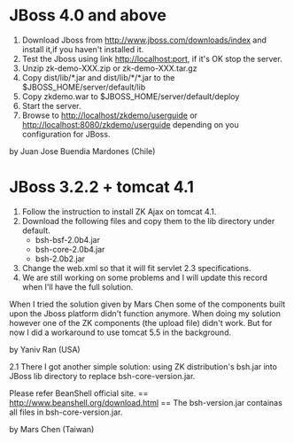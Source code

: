 # JBoss 4.0 and above

1.  Download Jboss from <http://www.jboss.com/downloads/index> and
    install it,if you haven't installed it.
2.  Test the Jboss using link
    [http://localhost:port](http://localhost:port), if it's OK stop the
    server.
3.  Unzip zk-demo-XXX.zip or zk-demo-XXX.tar.gz
4.  Copy dist/lib/\*.jar and dist/lib/\*/\*.jar to the
    \$JBOSS_HOME/server/default/lib
5.  Copy zkdemo.war to \$JBOSS_HOME/server/default/deploy
6.  Start the server.
7.  Browse to <http://localhost/zkdemo/userguide> or
    <http://localhost:8080/zkdemo/userguide> depending on you
    configuration for JBoss.

by Juan Jose Buendia Mardones (Chile)

# JBoss 3.2.2 + tomcat 4.1

1.  Follow the instruction to install ZK Ajax on tomcat 4.1.
2.  Download the following files and copy them to the lib directory
    under default.
    - bsh-bsf-2.0b4.jar  
    - bsh-core-2.0b4.jar  
    - bsh-2.0b2.jar  
3.  Change the web.xml so that it will fit servlet 2.3 specifications.
4.  We are still working on some problems and I will update this record
    when I'll have the full solution.

When I tried the solution given by Mars Chen some of the components
built upon the Jboss platform didn't function anymore. When doing my
solution however one of the ZK components (the upload file) didn't work.
But for now I did a workaround to use tomcat 5.5 in the background.

by Yaniv Ran (USA)

2.1 There I got another simple solution: using ZK distribution's bsh.jar
into JBoss lib directory to replace bsh-core-version.jar.

Please refer BeanShell official site. ==
<http://www.beanshell.org/download.html> == The bsh-version.jar
containas all files in bsh-core-version.jar.

by Mars Chen (Taiwan)



